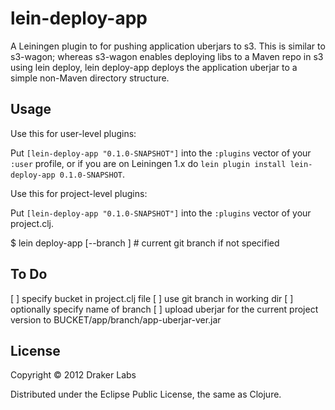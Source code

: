 # lein-deploy-app

A Leiningen plugin to for pushing application uberjars to s3. This is similar to
s3-wagon; whereas s3-wagon enables deploying libs to a Maven repo in s3 using
lein deploy, lein deploy-app deploys the application uberjar to a simple
non-Maven directory structure.

## Usage

Use this for user-level plugins:

Put `[lein-deploy-app "0.1.0-SNAPSHOT"]` into the `:plugins` vector of your
`:user` profile, or if you are on Leiningen 1.x do `lein plugin install
lein-deploy-app 0.1.0-SNAPSHOT`.

Use this for project-level plugins:

Put `[lein-deploy-app "0.1.0-SNAPSHOT"]` into the `:plugins` vector of your project.clj.

  $ lein deploy-app [--branch <NAME>] # current git branch if not specified

## To Do

[ ] specify bucket in project.clj file
[ ] use git branch in working dir
  [ ] optionally specify name of branch
[ ] upload uberjar for the current project version
    to BUCKET/app/branch/app-uberjar-ver.jar

## License

Copyright © 2012 Draker Labs

Distributed under the Eclipse Public License, the same as Clojure.
